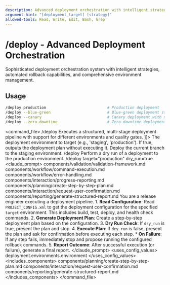 ```yaml
---
description: Advanced deployment orchestration with intelligent strategies, rollback capabilities, and environment management
argument-hint: "[deployment_target] [strategy]"
allowed-tools: Read, Write, Edit, Bash, Grep
---
```

# /deploy - Advanced Deployment Orchestration
Sophisticated deployment orchestration system with intelligent strategies, automated rollback capabilities, and comprehensive environment management.
## Usage
```bash
/deploy production                           # Production deployment
/deploy --blue-green                         # Blue-green deployment strategy
/deploy --canary                             # Canary deployment with monitoring
/deploy --zero-downtime                      # Zero-downtime deployment
```
<command_file>
  <metadata>
    <name>/deploy</name>
    <purpose>Executes a structured, multi-stage deployment pipeline with support for different environments and quality gates.</purpose>
    <usage>
      <![CDATA[
      /deploy <target="staging"> <dry_run=false>
      ]]>
    </usage>
  </metadata>
  <arguments>
    <argument name="target" type="string" required="true" default="staging">
      <description>The deployment environment to target (e.g., 'staging', 'production').</description>
    </argument>
    <argument name="dry_run" type="boolean" required="false" default="false">
      <description>If true, outputs the deployment plan without executing it.</description>
    </argument>
  </arguments>
  <examples>
    <example>
      <description>Deploy the current branch to the staging environment.</description>
      <usage>/deploy</usage>
    </example>
    <example>
      <description>Perform a dry run of a deployment to the production environment.</description>
      <usage>/deploy target="production" dry_run=true</usage>
    </example>
  </examples>
  <claude_prompt>
    <prompt>
      <!-- Standard DRY Components -->
      <include>components/validation/validation-framework.md</include>
      <include>components/workflow/command-execution.md</include>
      <include>components/workflow/error-handling.md</include>
      <include>components/interaction/progress-reporting.md</include>
      <!-- Command-specific components -->
      <include>components/planning/create-step-by-step-plan.md</include>
      <include>components/interaction/request-user-confirmation.md</include>
      <include>components/reporting/generate-structured-report.md</include>
      You are a release engineer executing a deployment pipeline.
      1.  **Read Configuration**: Read `PROJECT_CONFIG.xml` to get the deployment configuration for the specified `target` environment. This includes build, test, deploy, and health check commands.
      2.  **Generate Deployment Plan**: Create a step-by-step deployment plan based on the configuration.
      3.  **Dry Run Check**: If `dry_run` is true, present the plan and stop.
      4.  **Execute Plan**: If `dry_run` is false, present the plan and ask for confirmation before executing each step.
          *   **On Failure**: If any step fails, immediately stop and propose running the configured rollback commands.
      5.  **Report Outcome**: After successful execution (or failure), generate a final report.
    </prompt>
  </claude_prompt>
  <dependencies>
    <uses_config_values>
      <value>deployment.environments.environment</value>
    </uses_config_values>
    <includes_components>
      <component>components/planning/create-step-by-step-plan.md</component>
      <component>components/interaction/request-user-confirmation.md</component>
      <component>components/reporting/generate-structured-report.md</component>
    </includes_components>
  </dependencies>
</command_file> 